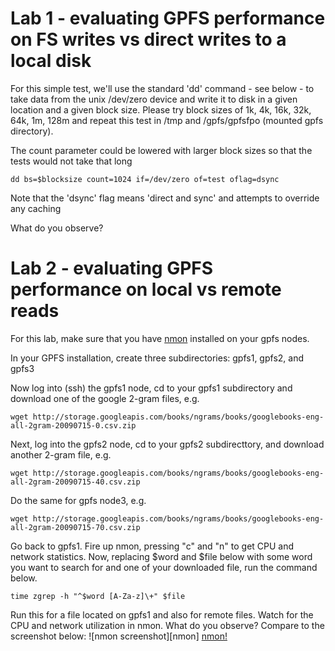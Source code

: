 # Lab 1 - evaluating GPFS performance on FS writes vs direct writes to a local disk

For this simple test, we'll use the standard 'dd' command - see below - to take data from the unix /dev/zero device and write it to disk in a given location and a given block size.
Please try block sizes of 1k, 4k, 16k, 32k, 64k, 1m, 128m and repeat this test in /tmp and /gpfs/gpfsfpo (mounted gpfs directory).

The count parameter could be lowered with larger block sizes so that the tests would not take that long

```
dd bs=$blocksize count=1024 if=/dev/zero of=test oflag=dsync
```
Note that the 'dsync' flag means 'direct and sync' and attempts to override any caching

What do you observe?

# Lab 2 - evaluating GPFS performance on local vs remote reads
For this lab, make sure that you have [nmon](http://sourceforge.net/projects/nmon/files/nmon_linux_x86_64/download) installed on your gpfs nodes.

In your GPFS installation, create three subdirectories: gpfs1, gpfs2, and gpfs3

Now log into (ssh) the gpfs1 node, cd to your gpfs1 subdirectory and download one of the google 2-gram files, e.g.
```
wget http://storage.googleapis.com/books/ngrams/books/googlebooks-eng-all-2gram-20090715-0.csv.zip
```
Next, log into the gpfs2 node, cd to your gpfs2 subdirecttory, and download another 2-gram file, e.g.
```
wget http://storage.googleapis.com/books/ngrams/books/googlebooks-eng-all-2gram-20090715-40.csv.zip
```
Do the same for gpfs node3, e.g. 
```
wget http://storage.googleapis.com/books/ngrams/books/googlebooks-eng-all-2gram-20090715-70.csv.zip
```
Go back to gpfs1. Fire up nmon, pressing "c" and "n" to get CPU and network statistics.  Now, replacing $word and $file below with some word you want to search for and one of your downloaded file, run the command below.  
```
time zgrep -h "^$word [A-Za-z]\+" $file
```
Run this for a file located on gpfs1 and also for remote files.  Watch for the CPU and network utilization in nmon.  What do you observe?  Compare to the screenshot below:
![nmon screenshot][nmon]
[nmon!](nmon.png)
